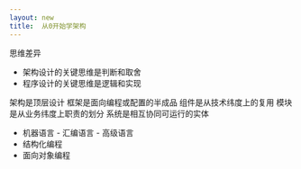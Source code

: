 ```yaml
---
layout: new
title:  从0开始学架构
---
```


思维差异

* 架构设计的关键思维是判断和取舍
* 程序设计的关键思维是逻辑和实现

架构是顶层设计
框架是面向编程或配置的半成品
组件是从技术纬度上的复用
模块是从业务纬度上职责的划分
系统是相互协同可运行的实体

* 机器语言 - 汇编语言 - 高级语言
* 结构化编程
* 面向对象编程
